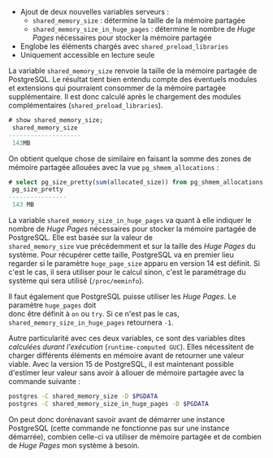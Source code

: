 <!--
Les commits sur ce sujet sont :

* https://git.postgresql.org/gitweb/?p=postgresql.git;a=commit;h=43c1c4f65eab77bcfc4f535a7e9ac0421e0cf2a5
* https://git.postgresql.org/gitweb/?p=postgresql.git;a=commit;h=bd1788051b02cfddcd9ef0e2fd094972f372b8fd

Discussion

* https://gitlab.dalibo.info/formation/workshops/-/issues/160

-->

<div class="slide-content">

* Ajout de deux nouvelles variables serveurs :
  + `shared_memory_size` : détermine la taille de la mémoire partagée
  + `shared_memory_size_in_huge_pages` : détermine le nombre de _Huge Pages_ 
    nécessaires pour stocker la mémoire partagée
* Englobe les éléments chargés avec `shared_preload_libraries`
* Uniquement accessible en lecture seule

</div>

<div class="notes">

La variable `shared_memory_size` renvoie la taille de la mémoire partagée de PostgreSQL.
Le résultat tient bien entendu compte des éventuels modules et extensions qui pourraient 
consommer de la mémoire partagée supplémentaire. Il est donc calculé après le chargement 
des modules complémentaires (`shared_preload_libraries`).

```sql
# show shared_memory_size;
 shared_memory_size 
--------------------
 143MB
```

On obtient quelque chose de similaire en faisant la somme des zones de mémoire partagée allouées 
avec la vue `pg_shmem_allocations` :

```sql
# select pg_size_pretty(sum(allocated_size)) from pg_shmem_allocations;
 pg_size_pretty 
----------------
 143 MB
```

La variable `shared_memory_size_in_huge_pages` va quant à elle indiquer le nombre de _Huge Pages_ 
nécessaires pour stocker la mémoire partagée de PostgreSQL. Elle est basée sur la valeur de  
`shared_memory_size` vue précédemment et sur la taille des _Huge Pages_ du système. Pour 
récupérer cette taille, PostgreSQL va en premier lieu regarder si le paramètre `huge_page_size` 
apparu en version 14 est définit. Si c'est le cas, il sera utiliser pour le calcul sinon, c'est le 
paramétrage du système qui sera utilisé (`/proc/meminfo`).

Il faut également que PostgreSQL puisse utiliser les _Huge Pages_. Le paramètre `huge_pages` doit  
donc être définit à `on` ou `try`. Si ce n'est pas le cas, `shared_memory_size_in_huge_pages` 
retournera `-1`.

Autre particularité avec ces deux variables, ce sont des variables dites _calculées durant l'exécution_ 
(`runtime-computed GUC`). Elles nécessitent de charger différents éléments en mémoire avant de 
retourner une valeur viable. Avec la version 15 de PostgreSQL, il est maintenant possible d'estimer leur 
valeur sans avoir à allouer de mémoire partagée avec la commande suivante :

```bash
postgres -C shared_memory_size -D $PGDATA
postgres -C shared_memory_size_in_huge_pages -D $PGDATA
```

On peut donc dorénavant savoir avant de démarrer une instance PostgreSQL (cette commande ne fonctionne pas 
sur une instance démarrée), combien celle-ci va utiliser de mémoire partagée et de combien de 
_Huge Pages_ mon système à besoin.

</div>
